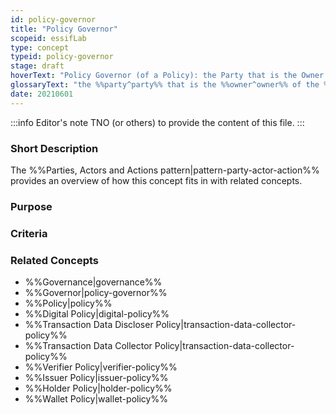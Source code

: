 ```yaml
---
id: policy-governor
title: "Policy Governor"
scopeid: essifLab
type: concept
typeid: policy-governor
stage: draft
hoverText: "Policy Governor (of a Policy): the Party that is the Owner of the Policy and hence decides what goes in it and what not."
glossaryText: "the %%party^party%% that is the %%owner^owner%% of the %%policy^policy%% and hence decides what goes in it and what not."
date: 20210601
---
```


:::info Editor's note
TNO (or others) to provide the content of this file.
:::

### Short Description

The %%Parties, Actors and Actions pattern|pattern-party-actor-action%% provides an overview of how this concept fits in with related concepts.

### Purpose

### Criteria

### Related Concepts
- %%Governance|governance%%
- %%Governor|policy-governor%%
- %%Policy|policy%%
- %%Digital Policy|digital-policy%%
- %%Transaction Data Discloser Policy|transaction-data-collector-policy%%
- %%Transaction Data Collector Policy|transaction-data-collector-policy%%
- %%Verifier Policy|verifier-policy%%
- %%Issuer Policy|issuer-policy%%
- %%Holder Policy|holder-policy%%
- %%Wallet Policy|wallet-policy%%
